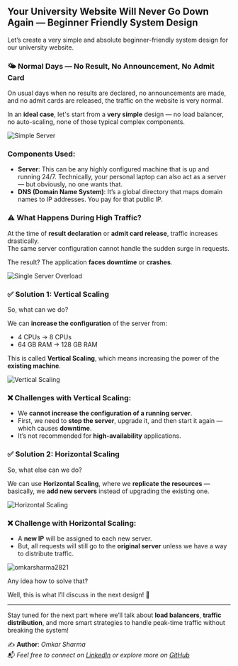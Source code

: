 ## Your University Website Will Never Go Down Again — Beginner Friendly System Design

Let’s create a very simple and absolute beginner-friendly system design for our university website.


### 🌤 Normal Days — No Result, No Announcement, No Admit Card

On usual days when no results are declared, no announcements are made, and no admit cards are released, the traffic on the website is very normal.

In an **ideal case**, let's start from a **very simple** design — no load balancer, no auto-scaling, none of those typical complex components.

![Simple Server](https://dev-to-uploads.s3.amazonaws.com/uploads/articles/qbzz1d1kqmy0n8naqstw.png)

### Components Used:

- **Server**: This can be any highly configured machine that is up and running 24/7. Technically, your personal laptop can also act as a server — but obviously, no one wants that.
- **DNS (Domain Name System)**: It’s a global directory that maps domain names to IP addresses. You pay for that public IP.


### ⚠️ What Happens During High Traffic?

At the time of **result declaration** or **admit card release**, traffic increases drastically.  
The same server configuration cannot handle the sudden surge in requests.

The result? The application **faces downtime** or **crashes**.

![Single Server Overload](https://dev-to-uploads.s3.amazonaws.com/uploads/articles/8f964maea32dw4sjhy09.png)


### ✅ Solution 1: Vertical Scaling

So, what can we do?

We can **increase the configuration** of the server from:
- 4 CPUs → 8 CPUs
- 64 GB RAM → 128 GB RAM

This is called **Vertical Scaling**, which means increasing the power of the **existing machine**.

![Vertical Scaling](https://dev-to-uploads.s3.amazonaws.com/uploads/articles/fz3xh5o7ntc149n5awcx.png)


### ❌ Challenges with Vertical Scaling:
- We **cannot increase the configuration of a running server**.
- First, we need to **stop the server**, upgrade it, and then start it again — which causes **downtime**.
- It’s not recommended for **high-availability** applications.


### ✅ Solution 2: Horizontal Scaling

So, what else can we do?

We can use **Horizontal Scaling**, where we **replicate the resources** — basically, we **add new servers** instead of upgrading the existing one.

![Horizontal Scaling](https://dev-to-uploads.s3.amazonaws.com/uploads/articles/2v5d0svic5l2htswyzuc.png)

### ❌ Challenge with Horizontal Scaling:
- A **new IP** will be assigned to each new server.
- But, all requests will still go to the **original server** unless we have a way to distribute traffic.

![omkarsharma2821](https://dev-to-uploads.s3.amazonaws.com/uploads/articles/r08ln9gcc868picv79yy.png)

Any idea how to solve that?

Well, this is what I’ll discuss in the next design! 🚀

---

Stay tuned for the next part where we’ll talk about **load balancers**, **traffic distribution**, and more smart strategies to handle peak-time traffic without breaking the system!

✍️ **Author**: *Omkar Sharma*  
📬 *Feel free to connect on [LinkedIn](https://www.linkedin.com/in/omkarsharmaa/) or explore more on [GitHub](https://github.com/omkarsharma2821)* 